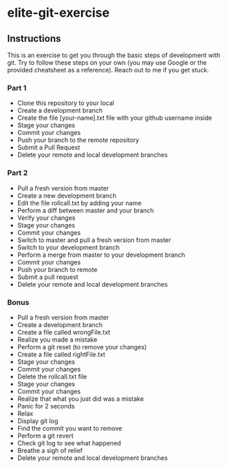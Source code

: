 # elite-git-exercise

## Instructions

This is an exercise to get you through the basic steps of development with git. Try to follow these steps on your own (you may use Google or the provided cheatsheet as a reference). Reach out to me if you get stuck.

### Part 1

* Clone this repository to your local
* Create a development branch
* Create the file [your-name].txt file with your github username inside
* Stage your changes
* Commit your changes
* Push your branch to the remote repository
* Submit a Pull Request
* Delete your remote and local development branches

### Part 2

* Pull a fresh version from master
* Create a new development branch
* Edit the file rollcall.txt by adding your name
* Perform a diff between master and your branch
* Verify your changes
* Stage your changes
* Commit your changes
* Switch to master and pull a fresh version from master
* Switch to your development branch
* Perform a merge from master to your development branch
* Commit your changes
* Push your branch to remote
* Submit a pull request
* Delete your remote and local development branches

### Bonus

* Pull a fresh version from master
* Create a development branch
* Create a file called wrongFile.txt
* Realize you made a mistake
* Perform a git reset (to remove your changes)
* Create a file called rightFile.txt
* Stage your changes
* Commit your changes
* Delete the rollcall.txt file
* Stage your changes
* Commit your changes
* Realize that what you just did was a mistake
* Panic for 2 seconds
* Relax
* Display git log
* Find the commit you want to remove
* Perform a git revert
* Check git log to see what happened
* Breathe a sigh of relief
* Delete your remote and local development branches
